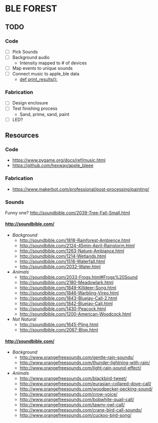 # BLE FOREST

## TODO

### Code

- [ ] Pick Sounds
- [ ] Background audio
	- Intensity mapped to # of devices
- [ ] Map events to unique sounds
- [ ] Connect music to apple_ble data
	- [def print_results():](https://github.com/hexway/apple_bleee/blob/master/ble_read_state.py#L591)

### Fabrication

- [ ] Design enclosure
- [ ] Test finishing process
	- Sand, prime, sand, paint
- [ ] LED?

## Resources

### Code

- https://www.pygame.org/docs/ref/music.html
- https://github.com/hexway/apple_bleee

### Fabrication

- https://www.makerbot.com/professional/post-processing/painting/

### Sounds

Funny one? http://soundbible.com/2039-Tree-Fall-Small.html

#### http://soundbible.com/

- *Background*
	- http://soundbible.com/1818-Rainforest-Ambience.html
	- http://soundbible.com/2124-45min-April-Rainstorm.html
	- http://soundbible.com/1263-Nature-Ambiance.html
	- http://soundbible.com/1214-Wetlands.html
	- http://soundbible.com/1516-Waterfall.html
	- http://soundbible.com/2032-Water.html
- *Animals*
	- http://soundbible.com/2033-Frogs.html#Frogs%20Sound
	- http://soundbible.com/2180-Meadowlark.html
	- http://soundbible.com/1849-Killdeer-Song.html
	- http://soundbible.com/1846-Warbling-Vireo.html
	- http://soundbible.com/1843-Bluejay-Call-2.html
	- http://soundbible.com/1842-Bluejay-Call.html
	- http://soundbible.com/1430-Peacock.html
	- http://soundbible.com/1200-American-Woodcock.html
- *Not Natural*
	- http://soundbible.com/1645-Pling.html
	- http://soundbible.com/2067-Blop.html

#### http://soundbible.com/

- *Background*
	- http://www.orangefreesounds.com/gentle-rain-sounds/
	- http://www.orangefreesounds.com/thunder-lightning-with-rain/
	- http://www.orangefreesounds.com/light-rain-sound-effect/
- *Animals*
	- http://www.orangefreesounds.com/blackbird-tweet/
	- http://www.orangefreesounds.com/eurasian-collared-dove-call/
	- http://www.orangefreesounds.com/woodpecker-pecking-sound/
	- http://www.orangefreesounds.com/crow-voice/
	- http://www.orangefreesounds.com/bobwhite-quail-call/
	- http://www.orangefreesounds.com/tawny-owl-call/
	- http://www.orangefreesounds.com/crane-bird-call-sounds/
	- http://www.orangefreesounds.com/cuckoo-bird-song/
